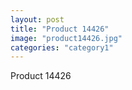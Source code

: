 ```yaml
---
layout: post
title: "Product 14426"
image: "product14426.jpg"
categories: "category1"
---
```

Product 14426

